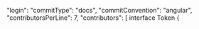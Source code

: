 "login": 
  "commitType": "docs",
  "commitConvention": "angular",
  "contributorsPerLine": 7,
  "contributors": [
interface Token {
